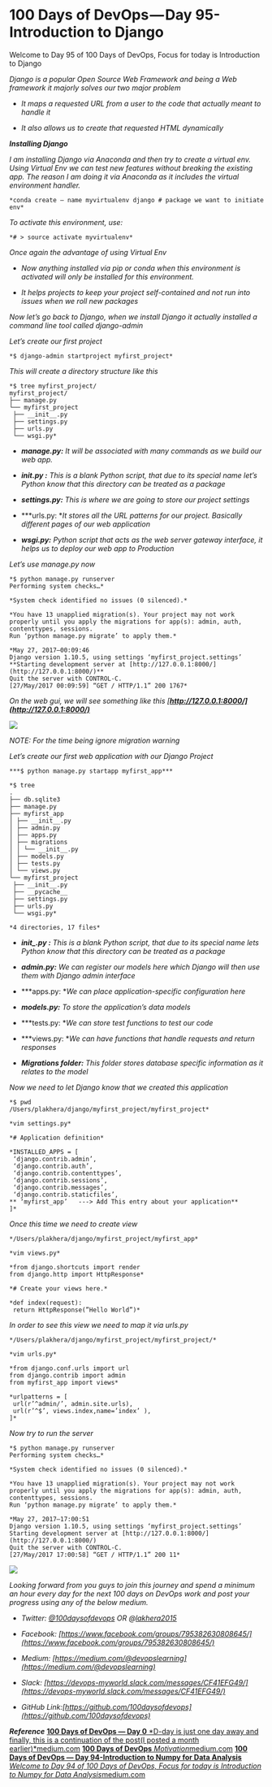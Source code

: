
# 100 Days of DevOps — Day 95-Introduction to Django

Welcome to Day 95 of 100 Days of DevOps, Focus for today is Introduction to Django

*Django is a popular Open Source Web Framework and being a Web framework it majorly solves our two major problem*

* *It maps a requested URL from a user to the code that actually meant to handle it*

* *It also allows us to create that requested HTML dynamically*

***Installing Django***

*I am installing Django via Anaconda and then try to create a virtual env. Using Virtual Env we can test new features without breaking the existing app. The reason I am doing it via Anaconda as it includes the virtual environment handler.*

    *conda create — name myvirtualenv django # package we want to initiate env*

*To activate this environment, use:*

    *# > source activate myvirtualenv*

*Once again the advantage of using Virtual Env*

* *Now anything installed via pip or conda when this environment is activated will only be installed for this environment.*

* *It helps projects to keep your project self-contained and not run into issues when we roll new packages*

*Now let’s go back to Django, when we install Django it actually installed a command line tool called django-admin*

*Let’s create our first project*

    *$ django-admin startproject myfirst_project*

*This will create a directory structure like this*

    *$ tree myfirst_project/
    myfirst_project/
    ├── manage.py
    └── myfirst_project
     ├── __init__.py
     ├── settings.py
     ├── urls.py
     └── wsgi.py*

* ***manage.py:** It will be associated with many commands as we build our web app.*

* ***__init__.py :** This is a blank Python script, that due to its special name let’s Python know that this directory can be treated as a package*

* ***settings.py:** This is where we are going to store our project settings*

* ***urls.py: **It stores all the URL patterns for our project. Basically different pages of our web application*

* ***wsgi.py:** Python script that acts as the web server gateway interface, it helps us to deploy our web app to Production*

*Let’s use manage.py now*

    *$ python manage.py runserver
    Performing system checks…*

    *System check identified no issues (0 silenced).*

    *You have 13 unapplied migration(s). Your project may not work properly until you apply the migrations for app(s): admin, auth, contenttypes, sessions.
    Run ‘python manage.py migrate’ to apply them.*

    *May 27, 2017–00:09:46
    Django version 1.10.5, using settings ‘myfirst_project.settings’
    **Starting development server at [http://127.0.0.1:8000/](http://127.0.0.1:8000/)**
    Quit the server with CONTROL-C.
    [27/May/2017 00:09:59] “GET / HTTP/1.1” 200 1767*

*On the web gui, we will see something like this [**http://127.0.0.1:8000/](http://127.0.0.1:8000/)***

![](https://cdn-images-1.medium.com/max/5748/1*CflZNoJ728XxaxXYKRBBDw.png)

*NOTE: For the time being ignore migration warning*

*Let’s create our first web application with our Django Project*

    ***$ python manage.py startapp myfirst_app***

    *$ tree
    .
    ├── db.sqlite3
    ├── manage.py
    ├── myfirst_app
    │ ├── __init__.py
    │ ├── admin.py
    │ ├── apps.py
    │ ├── migrations
    │ │ └── __init__.py
    │ ├── models.py
    │ ├── tests.py
    │ └── views.py
    └── myfirst_project
     ├── __init__.py
     ├── __pycache__
     ├── settings.py
     ├── urls.py
     └── wsgi.py*

    *4 directories, 17 files*

* ***_init__.py :** This is a blank Python script, that due to its special name lets Python know that this directory can be treated as a package*

* ***admin.py:** We can register our models here which Django will then use them with Django admin interface*

* ***apps.py: **We can place application-specific configuration here*

* ***models.py:** To store the application’s data models*

* ***tests.py: **We can store test functions to test our code*

* ***views.py: **We can have functions that handle requests and return responses*

* ***Migrations folder:** This folder stores database specific information as it relates to the model*

*Now we need to let Django know that we created this application*

    *$ pwd
    /Users/plakhera/django/myfirst_project/myfirst_project*

    *vim settings.py*

    *# Application definition*

    *INSTALLED_APPS = [
     ‘django.contrib.admin’,
     ‘django.contrib.auth’,
     ‘django.contrib.contenttypes’,
     ‘django.contrib.sessions’,
     ‘django.contrib.messages’,
     ‘django.contrib.staticfiles’,
    ** ‘myfirst_app’   ---> Add This entry about your application**
    ]*

*Once this time we need to create view*

    */Users/plakhera/django/myfirst_project/myfirst_app*

    *vim views.py*

    *from django.shortcuts import render
    from django.http import HttpResponse*

    *# Create your views here.*

    *def index(request):
     return HttpResponse(”Hello World”)*

*In order to see this view we need to map it via urls.py*

    */Users/plakhera/django/myfirst_project/myfirst_project/*

    *vim urls.py*

    *from django.conf.urls import url
    from django.contrib import admin
    from myfirst_app import views*

    *urlpatterns = [
     url(r’^admin/’, admin.site.urls),
     url(r’^$’, views.index,name=’index’ ),
    ]*

*Now try to run the server*

    *$ python manage.py runserver
    Performing system checks…*

    *System check identified no issues (0 silenced).*

    *You have 13 unapplied migration(s). Your project may not work properly until you apply the migrations for app(s): admin, auth, contenttypes, sessions.
    Run ‘python manage.py migrate’ to apply them.*

    *May 27, 2017–17:00:51
    Django version 1.10.5, using settings ‘myfirst_project.settings’
    Starting development server at [http://127.0.0.1:8000/](http://127.0.0.1:8000/)
    Quit the server with CONTROL-C.
    [27/May/2017 17:00:58] “GET / HTTP/1.1” 200 11*

![](https://cdn-images-1.medium.com/max/3792/1*m1-gfktQePaTeTCcuq3aCQ.png)

*Looking forward from you guys to join this journey and spend a minimum an hour every day for the next 100 days on DevOps work and post your progress using any of the below medium.*

* *Twitter: [@100daysofdevops](http://twitter.com/100daysofdevops) OR @[lakhera2015](https://twitter.com/lakhera2015)*

* *Facebook: [https://www.facebook.com/groups/795382630808645/](https://www.facebook.com/groups/795382630808645/)*

* *Medium: [https://medium.com/@devopslearning](https://medium.com/@devopslearning)*

* *Slack: [https://devops-myworld.slack.com/messages/CF41EFG49/](https://devops-myworld.slack.com/messages/CF41EFG49/)*

* *GitHub Link:[https://github.com/100daysofdevops](https://github.com/100daysofdevops)*

***Reference***
[**100 Days of DevOps — Day 0**
*D-day is just one day away and finally, this is a continuation of the post(I posted a month earlier)*medium.com](https://medium.com/@devopslearning/100-days-of-devops-day-0-4f2c9750542d)
[**100 Days of DevOps**
*Motivation*medium.com](https://medium.com/@devopslearning/100-days-of-devops-81faf13bf772)
[**100 Days of DevOps — Day 94-Introduction to Numpy for Data Analysis**
*Welcome to Day 94 of 100 Days of DevOps, Focus for today is Introduction to Numpy for Data Analysis*medium.com](https://medium.com/@devopslearning/100-days-of-devops-day-94-introduction-to-numpy-for-data-analysis-127561af9e1d)
